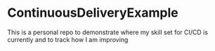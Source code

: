# ContinuousDeliveryExample
This is a personal repo to demonstrate where my skill set for CI/CD is currently and to track how I am improving
